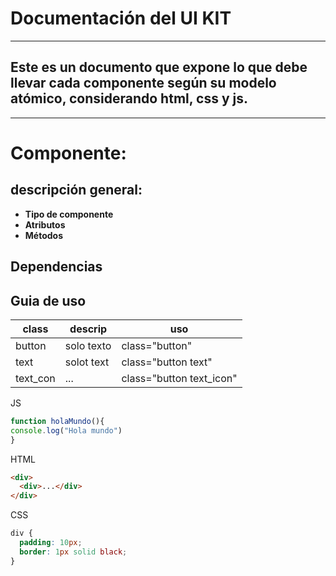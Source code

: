 # Documentación del UI KIT

---

## Este es un documento que expone lo que debe llevar cada componente según su modelo atómico, considerando html, css y js.

---

# Componente:

## descripción general:

- **Tipo de componente**
- **Atributos**
- **Métodos**

## Dependencias

## Guia de uso

| class    | descrip    | uso                      |
| -------- | ---------- | ------------------------ |
| button   | solo texto | class="button"           |
| text     | solot text | class="button text"      |
| text_con | ...        | class="button text_icon" |

JS

```Javascript
function holaMundo(){
console.log("Hola mundo")
}
```

HTML

```html
<div>
  <div>...</div>
</div>
```

CSS

```css
div {
  padding: 10px;
  border: 1px solid black;
}
```
